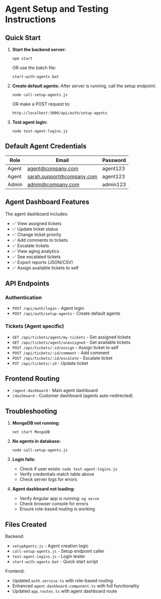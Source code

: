 # Agent Setup and Testing Instructions

## Quick Start

1. **Start the backend server:**
   ```
   npm start
   ```
   OR use the batch file:
   ```
   start-with-agents.bat
   ```

2. **Create default agents:**
   After server is running, call the setup endpoint:
   ```
   node call-setup-agents.js
   ```
   OR make a POST request to:
   ```
   http://localhost:3000/api/auth/setup-agents
   ```

3. **Test agent login:**
   ```
   node test-agent-logins.js
   ```

## Default Agent Credentials

| Role  | Email                        | Password  |
|-------|------------------------------|-----------|
| Agent | agent@company.com            | agent123  |
| Agent | sarah.support@company.com    | agent123  |
| Admin | admin@company.com            | admin123  |

## Agent Dashboard Features

The agent dashboard includes:
- ✅ View assigned tickets
- ✅ Update ticket status
- ✅ Change ticket priority  
- ✅ Add comments to tickets
- ✅ Escalate tickets
- ✅ View aging analytics
- ✅ See escalated tickets
- ✅ Export reports (JSON/CSV)
- ✅ Assign available tickets to self

## API Endpoints

### Authentication
- `POST /api/auth/login` - Agent login
- `POST /api/auth/setup-agents` - Create default agents

### Tickets (Agent specific)
- `GET /api/tickets/agent/my-tickets` - Get assigned tickets
- `GET /api/tickets/agent/unassigned` - Get available tickets
- `POST /api/tickets/:id/assign` - Assign ticket to self
- `POST /api/tickets/:id/comment` - Add comment
- `POST /api/tickets/:id/escalate` - Escalate ticket
- `PUT /api/tickets/:id` - Update ticket

## Frontend Routing

- `/agent-dashboard` - Main agent dashboard
- `/dashboard` - Customer dashboard (agents auto-redirected)

## Troubleshooting

1. **MongoDB not running:**
   ```
   net start MongoDB
   ```

2. **No agents in database:**
   ```
   node call-setup-agents.js
   ```

3. **Login fails:**
   - Check if user exists: `node test-agent-logins.js`
   - Verify credentials match table above
   - Check server logs for errors

4. **Agent dashboard not loading:**
   - Verify Angular app is running: `ng serve`
   - Check browser console for errors
   - Ensure role-based routing is working

## Files Created

Backend:
- `setupAgents.js` - Agent creation logic
- `call-setup-agents.js` - Setup endpoint caller
- `test-agent-logins.js` - Login tester
- `start-with-agents.bat` - Quick start script

Frontend:
- Updated `auth.service.ts` with role-based routing
- Enhanced `agent-dashboard.component.ts` with full functionality
- Updated `app.routes.ts` with agent dashboard route
